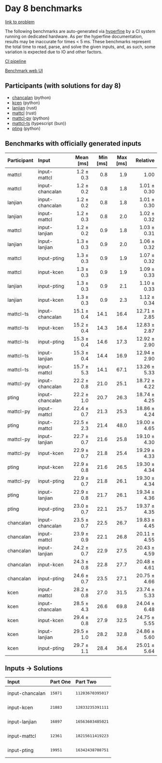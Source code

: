 # Day 8 benchmarks

[link to problem](https://adventofcode.com/2023/day/8)

The following benchmarks are auto-generated via
[hyperfine](https://github.com/sharkdp/hyperfine) by a CI system running on
dedicated hardware. As per the hyperfine documentation, results may be
inaccurate for times < 5 ms. These benchmarks represent the total time to read,
parse, and solve the given inputs, and, as such, some variation is expected due
to IO and other factors.

[CI pipeline](http://ci.papercode.net:8080/teams/main/pipelines/aoc2023)

[Benchmark web UI](https://aoc.ancalagon.black)


## Participants (with solutions for day 8)

- [chancalan](https://github.com/chancalan/aoc2023) (python)
- [kcen](https://github.com/kcen/aoc2023) (python)
- [lanjian](https://github.com/lanjian/aoc-2023) (rust)
- [mattcl](https://github.com/mattcl/aoc2023) (rust)
- [mattcl-py](https://github.com/mattcl/aoc2023-py) (python)
- [mattcl-ts](https://github.com/mattcl/aoc2023-js) (typescript (bun))
- [pting](https://github.com/pting/aoc2023) (python)


## Benchmarks with officially generated inputs

| Participant | Input | Mean [ms] | Min [ms] | Max [ms] | Relative |
|:---|:---|---:|---:|---:|---:|
| mattcl | input-mattcl | 1.2 ± 0.3 | 0.8 | 1.9 | 1.00 |
| mattcl | input-chancalan | 1.2 ± 0.2 | 0.8 | 1.8 | 1.01 ± 0.30 |
| lanjian | input-chancalan | 1.2 ± 0.2 | 0.8 | 1.8 | 1.01 ± 0.30 |
| lanjian | input-mattcl | 1.2 ± 0.3 | 0.8 | 2.0 | 1.02 ± 0.32 |
| mattcl | input-lanjian | 1.2 ± 0.2 | 0.9 | 1.8 | 1.03 ± 0.31 |
| lanjian | input-lanjian | 1.3 ± 0.3 | 0.9 | 2.0 | 1.06 ± 0.32 |
| mattcl | input-pting | 1.3 ± 0.3 | 0.9 | 1.9 | 1.07 ± 0.32 |
| mattcl | input-kcen | 1.3 ± 0.3 | 0.9 | 1.9 | 1.09 ± 0.33 |
| lanjian | input-pting | 1.3 ± 0.3 | 0.9 | 2.1 | 1.10 ± 0.33 |
| lanjian | input-kcen | 1.3 ± 0.3 | 0.9 | 2.3 | 1.12 ± 0.34 |
| mattcl-ts | input-chancalan | 15.1 ± 0.4 | 14.1 | 16.4 | 12.71 ± 2.85 |
| mattcl-ts | input-kcen | 15.2 ± 0.4 | 14.3 | 16.4 | 12.83 ± 2.87 |
| mattcl-ts | input-pting | 15.3 ± 0.4 | 14.6 | 17.3 | 12.92 ± 2.90 |
| mattcl-ts | input-lanjian | 15.3 ± 0.4 | 14.4 | 16.9 | 12.94 ± 2.90 |
| mattcl-ts | input-mattcl | 15.7 ± 5.3 | 14.1 | 67.1 | 13.26 ± 5.33 |
| mattcl-py | input-chancalan | 22.2 ± 0.8 | 21.0 | 25.1 | 18.72 ± 4.22 |
| pting | input-chancalan | 22.2 ± 1.0 | 20.7 | 26.3 | 18.74 ± 4.25 |
| mattcl-py | input-mattcl | 22.4 ± 0.7 | 21.3 | 25.3 | 18.86 ± 4.24 |
| pting | input-mattcl | 22.5 ± 2.3 | 21.4 | 48.0 | 19.00 ± 4.65 |
| mattcl-py | input-lanjian | 22.7 ± 0.7 | 21.6 | 25.8 | 19.10 ± 4.30 |
| mattcl-py | input-kcen | 22.9 ± 0.7 | 21.8 | 25.4 | 19.29 ± 4.33 |
| pting | input-kcen | 22.9 ± 0.8 | 21.6 | 26.5 | 19.30 ± 4.34 |
| mattcl-py | input-pting | 22.9 ± 0.7 | 21.8 | 26.1 | 19.30 ± 4.34 |
| pting | input-lanjian | 22.9 ± 0.8 | 21.7 | 26.1 | 19.34 ± 4.36 |
| pting | input-pting | 23.0 ± 0.7 | 22.1 | 25.7 | 19.37 ± 4.35 |
| chancalan | input-chancalan | 23.5 ± 0.7 | 22.5 | 26.7 | 19.83 ± 4.45 |
| chancalan | input-mattcl | 23.9 ± 0.9 | 22.1 | 26.8 | 20.11 ± 4.55 |
| chancalan | input-lanjian | 24.2 ± 0.7 | 22.9 | 27.5 | 20.43 ± 4.59 |
| chancalan | input-kcen | 24.3 ± 0.8 | 22.8 | 27.7 | 20.48 ± 4.61 |
| chancalan | input-pting | 24.6 ± 0.7 | 23.5 | 27.1 | 20.75 ± 4.66 |
| kcen | input-mattcl | 28.2 ± 0.8 | 27.0 | 31.5 | 23.74 ± 5.33 |
| kcen | input-chancalan | 28.5 ± 4.3 | 26.6 | 69.8 | 24.04 ± 6.48 |
| kcen | input-kcen | 29.4 ± 0.8 | 27.9 | 32.5 | 24.75 ± 5.55 |
| kcen | input-lanjian | 29.5 ± 1.0 | 28.2 | 32.8 | 24.86 ± 5.60 |
| kcen | input-pting | 29.7 ± 1.1 | 28.4 | 36.4 | 25.01 ± 5.64 |


## Inputs -> Solutions

| Input | Part One | Part Two |
|:---|:---|:---|
|input-chancalan|<pre>15871</pre>|<pre>11283670395017</pre>|
|input-kcen|<pre>21883</pre>|<pre>12833235391111</pre>|
|input-lanjian|<pre>16897</pre>|<pre>16563603485021</pre>|
|input-mattcl|<pre>12361</pre>|<pre>18215611419223</pre>|
|input-pting|<pre>19951</pre>|<pre>16342438708751</pre>|